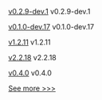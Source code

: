 
[v0.2.9-dev.1](https://github.com/hyperledger/aries-askar/releases/tag/v0.2.9-dev.1) v0.2.9-dev.1

[v0.1.0-dev.17](https://github.com/hyperledger/anoncreds-rs/releases/tag/v0.1.0-dev.17) v0.1.0-dev.17

[v1.2.11](https://github.com/hyperledger/firefly-common/releases/tag/v1.2.11) v1.2.11

[v2.2.18](https://github.com/hyperledger/fabric-sdk-node/releases/tag/v2.2.18) v2.2.18

[v0.4.0](https://github.com/hyperledger-labs/fabric-opssc/releases/tag/v0.4.0) v0.4.0


[See more >>>](https://start-here.hyperledger.org/releases)
